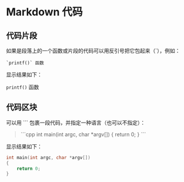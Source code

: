 # Markdown 代码
## 代码片段
如果是段落上的一个函数或片段的代码可以用反引号把它包起来（`），例如：
```
`printf()` 函数
```
显示结果如下：

`printf()` 函数

## 代码区块

可以用 ``` 包裹一段代码，并指定一种语言（也可以不指定）：
> \`\`\`cpp
> int main(int argc, char *argv[])
> {
>    return 0;
> }
\`\`\`

显示结果如下：
```cpp
int main(int argc, char *argv[])
{
    return 0;
}
```
